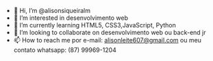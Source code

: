 - 👋 Hi, I’m @alisonsiqueiralm
- 👀 I’m interested in desenvolvimento web
- 🌱 I’m currently learning HTML5, CSS3,JavaScript, Python
- 💞️ I’m looking to collaborate on  desenvolvimento web ou back-end jr
- 📫 How to reach me  por e-mail: alisonleite607@gmail.com ou meu contato whatsapp: (87) 99969-1204

<!---
alisonsiqueiralm/alisonsiqueiralm is a ✨ special ✨ repository because its `README.md` (this file) appears on your GitHub profile.
You can click the Preview link to take a look at your changes.
--->
